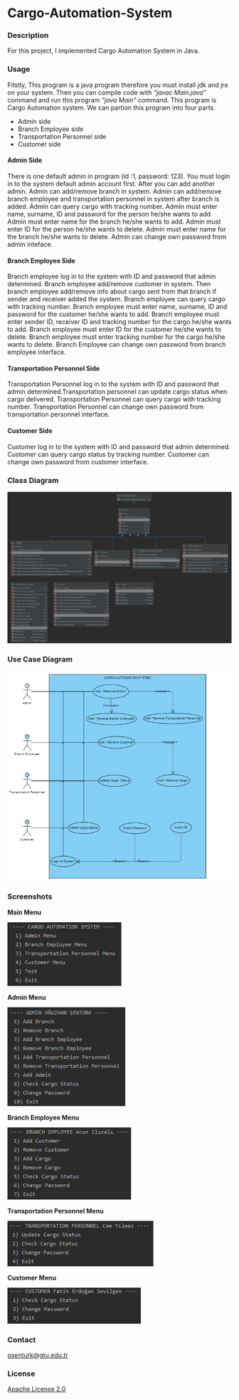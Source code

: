 # Cargo-Automation-System

### Description
For this project, I implemented Cargo Automation System in Java.

### Usage

Fitstly, This program is a java program therefore you must install jdk and jre on your system. Then you can compile code with _“javac Main.java”_ command and run this program _“java Main”_ command. This program is Cargo Automation system. We can partion this program into four parts.

*	Admin side
*	Branch Employee side
*	Transportation Personnel side
*	Customer side

#### Admin Side

There is one default admin in program (id :1, password: 123). You must login in to the system default admin account first. After you can add another admin. Admin can add/remove branch in system. Admin can add/remove branch employee and transportation personnel in system after branch is added. Admin can query cargo with tracking number. Admin must enter name, surname, ID and password for the person he/she wants to add. Admin must enter name for the branch he/she wants to add. Admin must enter ID for the person he/she wants to delete. Admin must enter name for the branch he/she wants to delete. Admin can change own password from admin inteface.

#### Branch Employee Side

Branch employee log in to the system with ID and password that admin determined. Branch employee add/remove customer in system. Then branch employee add/remove info about cargo sent from that branch if sender and receiver added the system. Branch employee can query cargo with tracking number. Branch employee must enter name, surname, ID and password for the customer he/she wants to add. Branch employee must enter sender ID, receiver ID and tracking number for the cargo he/she wants to add.
Branch employee must enter ID for the customer he/she wants to delete. Branch employee must enter tracking number for the cargo he/she wants to delete. Branch Employee can change own password from branch employee interface.


#### Transportation Personnel Side

Transportation Personnel log in to the system with ID and password that admin determined.Transportation personnel can update cargo status when cargo delivered. Transportation Personnel can query cargo with tracking number.
Transportation Personnel can change own password from transportation personnel interface.

#### Customer Side

Customer log in to the system with ID and password that admin determined.
Customer can query cargo status by tracking number. Customer can change own password from customer interface.

    
### Class Diagram

![Class_diagram](Class_diagram.png)

### Use Case Diagram

![Use_case_diagram](Use_case_diagram.png)

### Screenshots

**Main Menu**

![Main_menu](Main_menu.png)

**Admin Menu**

![Admin_menu](Admin_menu.png)

**Branch Employee Menu**

![Branch_employee_menu](Branch_employee_menu.png)

**Transportation Personnel Menu**

![Transportation_personnel_menu](Transportation_personnel_menu.png)

**Customer Menu**

![Customer_menu](Customer_menu.png)

### Contact
osenturk@gtu.edu.tr

### License
[Apache License 2.0](https://choosealicense.com/licenses/apache-2.0/)


